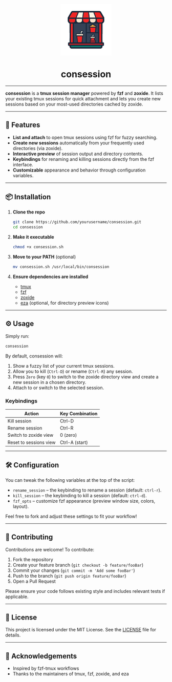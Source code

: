 <!-- #host-reference -->
<!-- markdownlint-disable-next-line -->
<p align="center">
  <img width="160" src="./logo.png" alt="consession logo">
</p>

<h1 align="center">consession</h1>

<div align="center">
<!-- TODO: shields.id -->
</div>

---

**consession** is a **tmux session manager** powered by **fzf** and **zoxide**. It lists your existing tmux sessions for quick attachment and lets you create new sessions based on your most-used directories cached by zoxide.

---

## 🚀 Features

- **List and attach** to open tmux sessions using fzf for fuzzy searching.
- **Create new sessions** automatically from your frequently used directories (via zoxide).
- **Interactive preview** of session output and directory contents.
- **Keybindings** for renaming and killing sessions directly from the fzf interface.
- **Customizable** appearance and behavior through configuration variables.

---

## 📦 Installation

1. **Clone the repo**

   ```bash
   git clone https://github.com/yourusername/consession.git
   cd consession
   ```

2. **Make it executable**

   ```bash
   chmod +x consession.sh
   ```

3. **Move to your PATH** (optional)

   ```bash
   mv consession.sh /usr/local/bin/consession
   ```

4. **Ensure dependencies are installed**

   - [tmux](https://github.com/tmux/tmux)
   - [fzf](https://github.com/junegunn/fzf)
   - [zoxide](https://github.com/ajeetdsouza/zoxide)
   - [eza](https://github.com/eza-community/eza) (optional, for directory preview icons)

---

## ⚙️ Usage

Simply run:

```bash
consession
```

By default, consession will:

1. Show a fuzzy list of your current tmux sessions.
2. Allow you to kill (`Ctrl-D`) or rename (`Ctrl-R`) any session.
3. Press `Zero` (key `0`) to switch to the zoxide directory view and create a new session in a chosen directory.
4. Attach to or switch to the selected session.

### Keybindings

| Action                 | Key Combination |
| ---------------------- | --------------- |
| Kill session           | Ctrl-D          |
| Rename session         | Ctrl-R          |
| Switch to zoxide view  | 0 (zero)        |
| Reset to sessions view | Ctrl-A (start)  |

---

## 🛠 Configuration

You can tweak the following variables at the top of the script:

- `rename_session` – the keybinding to rename a session (default: `ctrl-r`).
- `kill_session` – the keybinding to kill a session (default: `ctrl-d`).
- `fzf_opts` – customize fzf appearance (preview window size, colors, layout).

Feel free to fork and adjust these settings to fit your workflow!

---

## 🤝 Contributing

Contributions are welcome! To contribute:

1. Fork the repository
2. Create your feature branch (`git checkout -b feature/fooBar`)
3. Commit your changes (`git commit -m 'Add some fooBar'`)
4. Push to the branch (`git push origin feature/fooBar`)
5. Open a Pull Request

Please ensure your code follows existing style and includes relevant tests if applicable.

---

## 📄 License

This project is licensed under the MIT License. See the [LICENSE](LICENSE) file for details.

---

## 🙏 Acknowledgements

- Inspired by fzf-tmux workflows
- Thanks to the maintainers of tmux, fzf, zoxide, and eza


